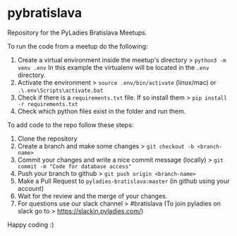 # pybratislava

Repository for the PyLadies Bratislava Meetups.

To run the code from a meetup do the following:
1. Create a virtual environment inside the meetup's directory > `python3 -m venv .env`
In this example the virtualenv will be located in the `.env` directory.
2. Activate the environment > `source .env/bin/activate` (linux/mac) or `.\.env\Scripts\activate.bat`
3. Check if there is a `requirements.txt` file. If so install them > `pip install -r requirements.txt`
4. Check which python files exist in the folder and run them.

To add code to the repo follow these steps:
1. Clone the repository
2. Create a branch and make some changes > `git checkout -b <branch-name>`
3. Commit your changes and write a nice commit message (locally) > `git commit -m "Code for database access"`
4. Push your branch to github > `git push origin <branch-name>`
5. Make a Pull Request to `pyladies-bratislava:master` (in github using your account)
6. Wait for the review and the merge of your changes.
7. For questions use our slack channel > #bratislava (To join pyladies on slack go to > https://slackin.pyladies.com/)

Happy coding :)

